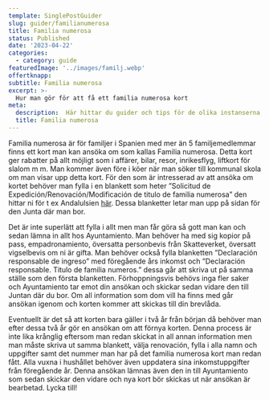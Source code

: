 ```yaml
---
template: SinglePostGuider
slug: guider/familianumerosa
title: Familia numerosa
status: Published
date: '2023-04-22'
categories:
  - category: guide
featuredImage: '../images/familj.webp'
offertknapp: 
subtitle: Familia numerosa
excerpt: >-
  Hur man gör för att få ett familia numerosa kort
meta:
  description:  Här hittar du guider och tips för de olika instanserna du kan behöva besöka 
  title: Familia numerosa
---
```



Familia numerosa är för familjer i Spanien med mer än 5 familjemedlemmar finns ett kort man kan ansöka om som kallas Familia numerosa. Detta kort ger rabatter på allt möjligt som i affärer, bilar, resor, inrikesflyg, liftkort för slalom m m. Man kommer även före i köer när man söker till kommunal skola om man visar upp detta kort. För den som är intresserad av att ansöka om kortet behöver man fylla i en blankett som heter ”Solicitud de Expedición/Renovación/Modificación de titulo de familia numerosa” den hittar ni för t ex Andalulsien 
<a href="https://www.juntadeandalucia.es/servicios/sede/tramites/procedimientos/detalle/7.html" target="_blank" ref="nofollow">här</a>. Dessa blanketter letar man upp på sidan för den Junta där man bor. 

Det är inte superlätt att fylla i allt men man får göra så gott man kan och sedan lämna in allt hos Ayuntamiento. Man behöver ha med sig kopior på pass, empadronamiento, översatta personbevis från Skatteverket, översatt vigselbevis om ni är gifta. Man behöver också fylla blanketten ”Declaración responsable de ingreso” med föregående års inkomst och ”Declaración responsable. Titulo de familia numeros.” dessa går att skriva ut på samma ställe som den första blanketten. Förhoppningsvis behövs inga fler saker och Ayuntamiento tar emot din ansökan och skickar sedan vidare den till Juntan där du bor.  Om all information som dom vill ha finns med går ansökan igenom och korten kommer att skickas till din brevlåda. 

Eventuellt är det så att korten bara gäller i två år från början då behöver man efter dessa två år gör en ansökan om att förnya korten. Denna process är inte lika krånglig eftersom man redan skickat in all annan information men man måste skriva ut samma blankett, välja renovación, fylla i alla namn och uppgifter samt det nummer man har på det familia numerosa kort man redan fått. Alla vuxna i hushållet behöver även uppdatera sina inkomstuppgifter från föregående år. Denna ansökan lämnas även den in till Ayuntamiento som sedan skickar den vidare och nya kort bör skickas ut när ansökan är bearbetad. Lycka till!
